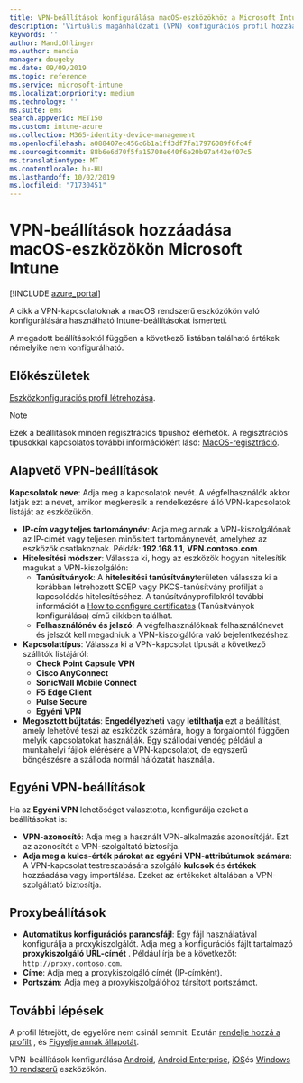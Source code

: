 ```yaml
---
title: VPN-beállítások konfigurálása macOS-eszközökhöz a Microsoft Intune-Azure-ban | Microsoft Docs
description: 'Virtuális magánhálózati (VPN) konfigurációs profil hozzáadása vagy létrehozása, beleértve a kapcsolat részleteit, a megosztott bújtatást, az egyéni VPN-beállításokat az azonosítóval, a kulcs-érték párokkal, a proxy beállításait konfigurációs parancsfájllal, IP-címmel vagy teljes tartománynévvel, valamint a TCP-portot a következőben: Microsoft Intune macOS rendszerű eszközökön.'
keywords: ''
author: MandiOhlinger
ms.author: mandia
manager: dougeby
ms.date: 09/09/2019
ms.topic: reference
ms.service: microsoft-intune
ms.localizationpriority: medium
ms.technology: ''
ms.suite: ems
search.appverid: MET150
ms.custom: intune-azure
ms.collection: M365-identity-device-management
ms.openlocfilehash: a088407ec456c6b1a1ff3df7fa17976089f6fc4f
ms.sourcegitcommit: 88b6e6d70f5fa15708e640f6e20b97a442ef07c5
ms.translationtype: MT
ms.contentlocale: hu-HU
ms.lasthandoff: 10/02/2019
ms.locfileid: "71730451"
---
```

# <a name="add-vpn-settings-on-macos-devices-in-microsoft-intune"></a>VPN-beállítások hozzáadása macOS-eszközökön Microsoft Intune

[!INCLUDE [azure_portal](../includes/azure_portal.md)]

A cikk a VPN-kapcsolatoknak a macOS rendszerű eszközökön való konfigurálására használható Intune-beállításokat ismerteti.

A megadott beállításoktól függően a következő listában található értékek némelyike nem konfigurálható.

## <a name="before-you-begin"></a>Előkészületek

[Eszközkonfigurációs profil létrehozása](vpn-settings-configure.md).

> [!NOTE]
> Ezek a beállítások minden regisztrációs típushoz elérhetők. A regisztrációs típusokkal kapcsolatos további információkért lásd: [MacOS-regisztráció](../enrollment/macos-enroll.md).

## <a name="base-vpn-settings"></a>Alapvető VPN-beállítások

**Kapcsolatok neve**: Adja meg a kapcsolatok nevét. A végfelhasználók akkor látják ezt a nevet, amikor megkeresik a rendelkezésre álló VPN-kapcsolatok listáját az eszközükön.
- **IP-cím vagy teljes tartománynév**: Adja meg annak a VPN-kiszolgálónak az IP-címét vagy teljesen minősített tartománynevét, amelyhez az eszközök csatlakoznak. Példák: **192.168.1.1**, **VPN.contoso.com**.
- **Hitelesítési módszer**: Válassza ki, hogy az eszközök hogyan hitelesítik magukat a VPN-kiszolgálón:
  - **Tanúsítványok**: A **hitelesítési tanúsítvány**területen válassza ki a korábban létrehozott SCEP vagy PKCS-tanúsítvány profilját a kapcsolódás hitelesítéséhez. A tanúsítványprofilokról további információt a [How to configure certificates](../protect/certificates-configure.md) (Tanúsítványok konfigurálása) című cikkben találhat.
  - **Felhasználónév és jelszó**: A végfelhasználóknak felhasználónevet és jelszót kell megadniuk a VPN-kiszolgálóra való bejelentkezéshez.
- **Kapcsolattípus**: Válassza ki a VPN-kapcsolat típusát a következő szállítók listájáról:
  - **Check Point Capsule VPN**
  - **Cisco AnyConnect**
  - **SonicWall Mobile Connect**
  - **F5 Edge Client**
  - **Pulse Secure**
  - **Egyéni VPN**
- **Megosztott bújtatás**: **Engedélyezheti** vagy **letilthatja** ezt a beállítást, amely lehetővé teszi az eszközök számára, hogy a forgalomtól függően melyik kapcsolatokat használják. Egy szállodai vendég például a munkahelyi fájlok elérésére a VPN-kapcsolatot, de egyszerű böngészésre a szálloda normál hálózatát használja.

<!--- **Per-app VPN** - Select this option if you want to associate this VPN connection with an iOS or macOS app so that the connection will be opened when the app is run. You can associate the VPN profile with an app when you assign the software. For more information, see [How to assign and monitor apps](../apps/apps-deploy.md). --->

## <a name="custom-vpn-settings"></a>Egyéni VPN-beállítások

Ha az **Egyéni VPN** lehetőséget választotta, konfigurálja ezeket a beállításokat is:

- **VPN-azonosító**: Adja meg a használt VPN-alkalmazás azonosítóját. Ezt az azonosítót a VPN-szolgáltató biztosítja.
- **Adja meg a kulcs-érték párokat az egyéni VPN-attribútumok számára**: A VPN-kapcsolat testreszabására szolgáló **kulcsok** és **értékek** hozzáadása vagy importálása. Ezeket az értékeket általában a VPN-szolgáltató biztosítja.

## <a name="proxy-settings"></a>Proxybeállítások

- **Automatikus konfigurációs parancsfájl**: Egy fájl használatával konfigurálja a proxykiszolgálót. Adja meg a konfigurációs fájlt tartalmazó **proxykiszolgáló URL-címét** . Például írja be a következőt: `http://proxy.contoso.com`.
- **Címe**: Adja meg a proxykiszolgáló címét (IP-címként).
- **Portszám**: Adja meg a proxykiszolgálóhoz társított portszámot.

## <a name="next-steps"></a>További lépések

A profil létrejött, de egyelőre nem csinál semmit. Ezután [rendelje hozzá a profilt](device-profile-assign.md) , és [Figyelje annak állapotát](device-profile-monitor.md).

VPN-beállítások konfigurálása [Android](vpn-settings-android.md), [Android Enterprise](vpn-settings-android-enterprise.md), [iOS](vpn-settings-ios.md)és [Windows 10 rendszerű](vpn-settings-windows-10.md) eszközökön.
